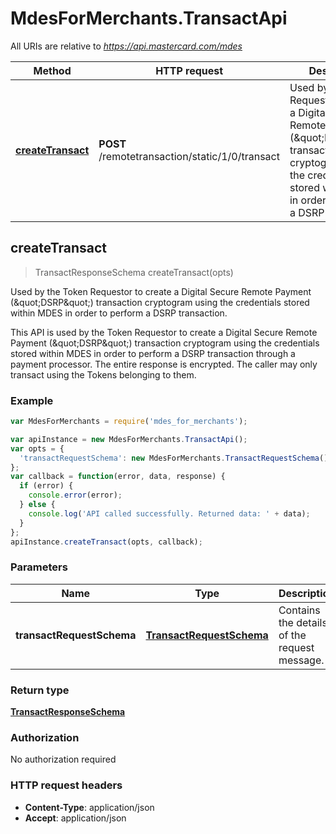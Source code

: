 # MdesForMerchants.TransactApi

All URIs are relative to *https://api.mastercard.com/mdes*

Method | HTTP request | Description
------------- | ------------- | -------------
[**createTransact**](TransactApi.md#createTransact) | **POST** /remotetransaction/static/1/0/transact | Used by the Token Requestor to create a Digital Secure Remote Payment (\&quot;DSRP\&quot;) transaction cryptogram using the credentials stored within MDES in order to perform a DSRP transaction.



## createTransact

> TransactResponseSchema createTransact(opts)

Used by the Token Requestor to create a Digital Secure Remote Payment (\&quot;DSRP\&quot;) transaction cryptogram using the credentials stored within MDES in order to perform a DSRP transaction.

This API is used by the Token Requestor to create a Digital Secure Remote Payment (\&quot;DSRP\&quot;) transaction cryptogram using the credentials stored within MDES in order to perform a DSRP transaction through a payment processor.  The entire response is encrypted. The caller may only transact using the Tokens belonging to them. 

### Example

```javascript
var MdesForMerchants = require('mdes_for_merchants');

var apiInstance = new MdesForMerchants.TransactApi();
var opts = {
  'transactRequestSchema': new MdesForMerchants.TransactRequestSchema() // TransactRequestSchema | Contains the details of the request message. 
};
var callback = function(error, data, response) {
  if (error) {
    console.error(error);
  } else {
    console.log('API called successfully. Returned data: ' + data);
  }
};
apiInstance.createTransact(opts, callback);
```

### Parameters



Name | Type | Description  | Notes
------------- | ------------- | ------------- | -------------
 **transactRequestSchema** | [**TransactRequestSchema**](TransactRequestSchema.md)| Contains the details of the request message.  | [optional] 

### Return type

[**TransactResponseSchema**](TransactResponseSchema.md)

### Authorization

No authorization required

### HTTP request headers

- **Content-Type**: application/json
- **Accept**: application/json

